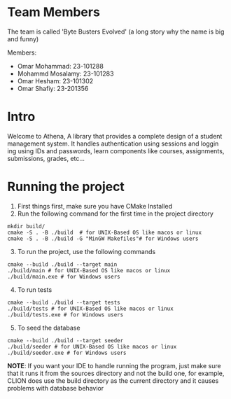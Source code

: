 # Team Members

The team is called 'Byte Busters Evolved' (a long story why the name is big and
funny)

Members:

- Omar Mohammad: 23-101288
- Mohammd Mosalamy: 23-101283
- Omar Hesham: 23-101302
- Omar Shafiy: 23-201356

# Intro

Welcome to Athena, A library that provides a complete design of a student
management system. It handles authentication using sessions and loggin ing using
IDs and passwords, learn components like courses, assignments, submissions,
grades, etc...

# Running the project

1. First things first, make sure you have CMake Installed
2. Run the following command for the first time in the project directory

```
mkdir build/
cmake -S . -B ./build  # for UNIX-Based OS like macos or linux
cmake -S . -B ./build -G "MinGW Makefiles"# for Windows users
```

3. To run the project, use the following commands

```
cmake --build ./build --target main
./build/main # for UNIX-Based OS like macos or linux
./build/main.exe # for Windows users
```

4. To run tests

```
cmake --build ./build --target tests
./build/tests # for UNIX-Based OS like macos or linux
./build/tests.exe # for Windows users
```

5. To seed the database

```
cmake --build ./build --target seeder
./build/seeder # for UNIX-Based OS like macos or linux
./build/seeder.exe # for Windows users
```

**NOTE**: If you want your IDE to handle running the program, just make sure
that it runs it from the sources directory and not the build one, for example,
CLION does use the build directory as the current directory and it causes
problems with database behavior
